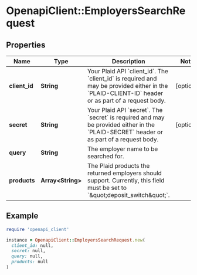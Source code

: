 # OpenapiClient::EmployersSearchRequest

## Properties

| Name | Type | Description | Notes |
| ---- | ---- | ----------- | ----- |
| **client_id** | **String** | Your Plaid API &#x60;client_id&#x60;. The &#x60;client_id&#x60; is required and may be provided either in the &#x60;PLAID-CLIENT-ID&#x60; header or as part of a request body. | [optional] |
| **secret** | **String** | Your Plaid API &#x60;secret&#x60;. The &#x60;secret&#x60; is required and may be provided either in the &#x60;PLAID-SECRET&#x60; header or as part of a request body. | [optional] |
| **query** | **String** | The employer name to be searched for. |  |
| **products** | **Array&lt;String&gt;** | The Plaid products the returned employers should support. Currently, this field must be set to &#x60;\&quot;deposit_switch\&quot;&#x60;. |  |

## Example

```ruby
require 'openapi_client'

instance = OpenapiClient::EmployersSearchRequest.new(
  client_id: null,
  secret: null,
  query: null,
  products: null
)
```

